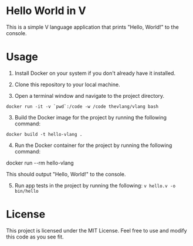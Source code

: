 # Hello World in V
This is a simple V language application that prints "Hello, World!" to the console.

# Usage
1. Install Docker on your system if you don't already have it installed.

2. Clone this repository to your local machine.

3. Open a terminal window and navigate to the project directory.

```docker run -it -v `pwd`:/code -w /code thevlang/vlang bash```

3. Build the Docker image for the project by running the following command:

```docker build -t hello-vlang .```

4. Run the Docker container for the project by running the following command:

docker run --rm hello-vlang

This should output "Hello, World!" to the console.

5. Run app tests in the project by running the following:
```v hello.v -o bin/hello```

# License

This project is licensed under the MIT License. Feel free to use and modify this code as you see fit.




